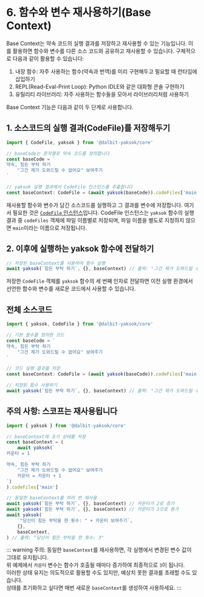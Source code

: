 # 6. 함수와 변수 재사용하기(Base Context)

Base Context는 약속 코드의 실행 결과를 저장하고 재사용할 수 있는 기능입니다. 이를 활용하면 함수와 변수를 다른 소스 코드와 공유하고 재사용할 수 있습니다. 구체적으로 다음과 같이 활용할 수 있습니다:

1. 내장 함수: 자주 사용하는 함수(약속과 번역)를 미리 구현해두고 필요할 때 런타임에 삽입하기
2. REPL(Read-Eval-Print Loop): Python IDLE와 같은 대화형 콘솔 구현하기
3. 유틸리티 라이브러리: 자주 사용하는 함수들을 모아서 라이브러리처럼 사용하기

Base Context 기능은 다음과 같이 두 단계로 사용합니다.

## 1. 소스코드의 실행 결과(CodeFile)를 저장해두기

```ts
import { CodeFile, yaksok } from '@dalbit-yaksok/core'

// baseCode는 문자열로 약속 코드를 정의합니다
const baseCode = `
약속, 힘든 부탁 하기
    "그건 제가 도와드릴 수 없어요" 보여주기
`

// yaksok 실행 결과에서 CodeFile 인스턴스를 추출합니다
const baseContext: CodeFile = (await yaksok(baseCode)).codeFiles['main']
```

재사용할 함수와 변수가 담긴 소스코드를 실행하고 그 결과를 변수에 저장합니다. 여기서 필요한 것은 [`CodeFile` 인스턴스](/api/core/mod/classes/CodeFile.html)입니다. CodeFile 인스턴스는 `yaksok` 함수의 실행 결과 중 `codeFiles` 객체에 파일 이름별로 저장되며, 파일 이름을 별도로 지정하지 않으면 `main`이라는 이름으로 저장됩니다.

## 2. 이후에 실행하는 yaksok 함수에 전달하기

```ts
// 저장된 baseContext를 사용하여 함수 실행
await yaksok(`힘든 부탁 하기`, {}, baseContext) // 출력: "그건 제가 도와드릴 수 없어요"
```

저장한 `CodeFile` 객체를 `yaksok` 함수의 세 번째 인자로 전달하면 이전 실행 환경에서 선언한 함수와 변수를 새로운 코드에서 사용할 수 있습니다.

## 전체 소스코드

```ts
import { yaksok, CodeFile } from '@dalbit-yaksok/core'

// 기본 함수를 정의한 코드
const baseCode = `
약속, 힘든 부탁 하기
    "그건 제가 도와드릴 수 없어요" 보여주기
`

// 코드 실행 결과를 저장
const baseContext: CodeFile = (await yaksok(baseCode)).codeFiles['main']

// 저장된 함수 사용하기
await yaksok(`힘든 부탁 하기`, {}, baseContext) // 출력: "그건 제가 도와드릴 수 없어요"
```

## 주의 사항: 스코프는 재사용됩니다

```ts
import { yaksok } from '@dalbit-yaksok/core'

// baseContext에 초기 상태를 저장
const baseContext = (
    await yaksok(`
카운터 = 1

약속, 힘든 부탁 하기
    "그건 제가 도와드릴 수 없어요" 보여주기
    카운터 = 카운터 + 1
`)
).codeFiles['main']

// 동일한 baseContext를 여러 번 재사용
await yaksok(`힘든 부탁 하기`, {}, baseContext) // 카운터가 2로 증가
await yaksok(`힘든 부탁 하기`, {}, baseContext) // 카운터가 3으로 증가
await yaksok(
    `"당신이 힘든 부탁을 한 횟수: " + 카운터 보여주기`,
    {},
    baseContext,
) // 출력: "당신이 힘든 부탁을 한 횟수: 3"
```

::: warning
주의: 동일한 `baseContext`를 재사용하면, 각 실행에서 변경된 변수 값이 그대로 유지됩니다.  
위 예제에서 `카운터` 변수는 함수가 호출될 때마다 증가하여 최종적으로 `3`이 됩니다.  
이러한 상태 유지는 의도적으로 활용할 수도 있지만, 예상치 못한 결과를 초래할 수도 있습니다.  
상태를 초기화하고 싶다면 매번 새로운 `baseContext`를 생성하여 사용하세요.
:::
